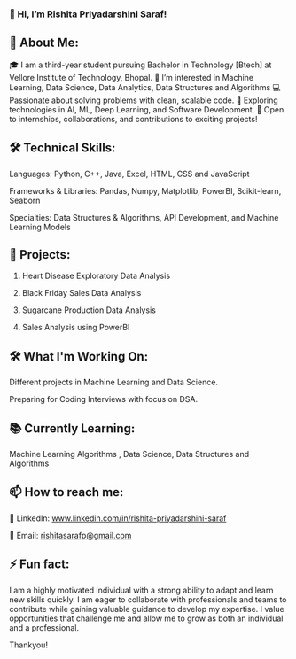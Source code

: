 ### 👋 Hi, I’m Rishita Priyadarshini Saraf!

## 🌱 About Me:

🎓 I am a third-year student pursuing Bachelor in Technology [Btech] at Vellore Institute of Technology, Bhopal.
👀 I’m interested in Machine Learning, Data Science, Data Analytics, Data Structures and Algorithms
💻 Passionate about solving problems with clean, scalable code.
🤖 Exploring technologies in AI, ML, Deep Learning, and Software Development.
🌟 Open to internships, collaborations, and contributions to exciting projects!

## 🛠️ Technical Skills:

Languages: Python, C++, Java, Excel, HTML, CSS and JavaScript

Frameworks & Libraries: Pandas, Numpy, Matplotlib, PowerBI, Scikit-learn, Seaborn

Specialties: Data Structures & Algorithms, API Development, and Machine Learning Models

## 🚀 Projects:

1. Heart Disease Exploratory Data Analysis
   
2. Black Friday Sales Data Analysis
3. Sugarcane Production Data Analysis
4. Sales Analysis using PowerBI

## 🛠️ What I'm Working On:

Different projects in Machine Learning and Data Science.

Preparing for Coding Interviews with focus on DSA.

## 📚 Currently Learning:

Machine Learning Algorithms 
, Data Science, 
Data Structures and Algorithms

## 📫 How to reach me:

💼 LinkedIn: www.linkedin.com/in/rishita-priyadarshini-saraf

📧 Email: rishitasarafp@gmail.com

## ⚡ Fun fact: 
I am a highly motivated individual with a strong ability to adapt and learn new skills quickly. I am eager to collaborate with professionals and teams to contribute while gaining valuable guidance to develop my expertise. I value opportunities that challenge me and allow me to grow as both an individual and a professional.

Thankyou!

